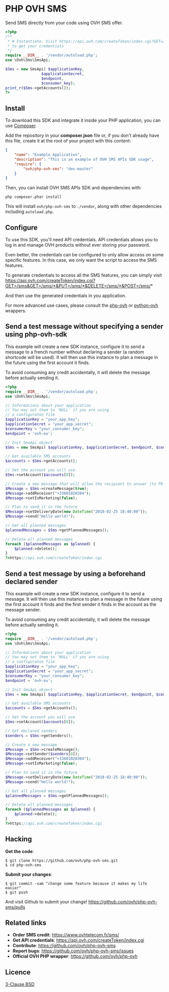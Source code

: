 # PHP OVH SMS

Send SMS directly from your code using OVH SMS offer.

```php
<?php
/**
 * # Instantiate. Visit https://api.ovh.com/createToken/index.cgi?GET=/sms&GET=/sms/*&PUT=/sms/*&DELETE=/sms/*&POST=/sms/*
 * to get your credentials
 */
require __DIR__ . '/vendor/autoload.php';
use \Ovh\Sms\SmsApi;

$Sms = new SmsApi( $applicationKey,
                $applicationSecret,
                $endpoint,
                $consumer_key);
print_r($Sms->getAccounts());
?>
```

Install
-------

To download this SDK and integrate it inside your PHP application, you can use [Composer](https://getcomposer.org).

Add the repository in your **composer.json** file or, if you don't already have
this file, create it at the root of your project with this content:

```json
{
    "name": "Example Application",
    "description": "This is an example of OVH SMS APIs SDK usage",
    "require": {
        "ovh/php-ovh-sms": "dev-master"
    }
}

```

Then, you can install OVH SMS APIs SDK and dependencies with:

    php composer.phar install

This will install ``ovh/php-ovh-sms`` to ``./vendor``, along with other dependencies
including ``autoload.php``.

Configure
---------

To use this SDK, you'll need API credentials. API credentials allows you to log in and
manage OVH products without ever storing your password.

Even better, the credentials can be configured to only allow access on some specific
features. In this case, we only want the script to access the SMS features.

To generate credentials to access all the SMS features, you can simply visit
https://api.ovh.com/createToken/index.cgi?GET=/sms&GET=/sms/*&PUT=/sms/*&DELETE=/sms/*&POST=/sms/*

And then use the generated credentials in you application.

For more advanced use cases, please consult the [php-ovh](https://github.com/ovh/php-ovh) or
[python-ovh](https://github.com/ovh/python-ovh) wrappers.

Send a test message without specifying a sender using php-ovh-sdk
-------------------------------------

This example will create a new SDK instance, configure it to send a message
to a french number without declaring a sender (a random shortcode will be used).
It will then use this instance to plan a message in the future using the first 
account it finds.

To avoid consuming any credit accidentally, it will delete the message before
actually sending it.

```php
<?php
require __DIR__ . '/vendor/autoload.php';
use \Ovh\Sms\SmsApi;

// Informations about your application
// You may set them to 'NULL' if you are using
// a configuraton file
$applicationKey = "your_app_key";
$applicationSecret = "your_app_secret";
$consumerKey = "your_consumer_key";
$endpoint = 'ovh-eu';

// Init SmsApi object
$Sms = new SmsApi( $applicationKey, $applicationSecret, $endpoint, $consumerKey );

// Get available SMS accounts
$accounts = $Sms->getAccounts();

// Set the account you will use
$Sms->setAccount($accounts[0]);

// Create a new message that will allow the recipient to answer (to FR receipients only)
$Message = $Sms->createMessage(true);
$Message->addReceiver("+33601020304");
$Message->setIsMarketing(false);

// Plan to send it in the future
$Message->setDeliveryDate(new DateTime("2018-02-25 18:40:00"));
$Message->send("Hello world!");

// Get all planned messages
$plannedMessages = $Sms->getPlannedMessages();

// Delete all planned messages
foreach ($plannedMessages as $planned) {
    $planned->delete();
}
?>https://api.ovh.com/createToken/index.cgi
```

Send a test message by using a beforehand declared sender
-------------------------------------

This example will create a new SDK instance, configure it to send a message.
It will then use this instance to plan a message in the future using the first
account it finds and the first sender it finds in the account as the message sender.

To avoid consuming any credit accidentally, it will delete the message before
actually sending it.

```php
<?php
require __DIR__ . '/vendor/autoload.php';
use \Ovh\Sms\SmsApi;

// Informations about your application
// You may set them to 'NULL' if you are using
// a configuraton file
$applicationKey = "your_app_key";
$applicationSecret = "your_app_secret";
$consumerKey = "your_consumer_key";
$endpoint = 'ovh-eu';

// Init SmsApi object
$Sms = new SmsApi( $applicationKey, $applicationSecret, $endpoint, $consumerKey );

// Get available SMS accounts
$accounts = $Sms->getAccounts();

// Set the account you will use
$Sms->setAccount($accounts[0]);

// Get declared senders
$senders = $Sms->getSenders();

// Create a new message
$Message = $Sms->createMessage();
$Message->setSender($senders[0]);
$Message->addReceiver("+33601020304");
$Message->setIsMarketing(false);

// Plan to send it in the future
$Message->setDeliveryDate(new DateTime("2018-02-25 18:40:00"));
$Message->send("Hello world!");

// Get all planned messages
$plannedMessages = $Sms->getPlannedMessages();

// Delete all planned messages
foreach ($plannedMessages as $planned) {
    $planned->delete();
}
?>https://api.ovh.com/createToken/index.cgi
```

## Hacking

**Get the code**:

```
$ git clone https://github.com/ovh/php-ovh-sms.git
$ cd php-ovh-sms
```

**Submit your changes**:

```
$ git commit -sam "change some feature because it makes my life easier"
$ git push
```

And visit Github to submit your change! https://github.com/ovh/php-ovh-sms/pulls

## Related links

- **Order SMS credit**: https://www.ovhtelecom.fr/sms/
- **Get API credentials**: https://api.ovh.com/createToken/index.cgi
- **Contribute**: https://github.com/ovh/php-ovh-sms
- **Report bugs**: https://github.com/ovh/php-ovh-sms/issues
- **Official OVH PHP wrapper**: https://github.com/ovh/php-ovh

## Licence

[3-Clause BSD](https://github.com/ovh/php-ovh-sms/blob/master/LICENSE)

